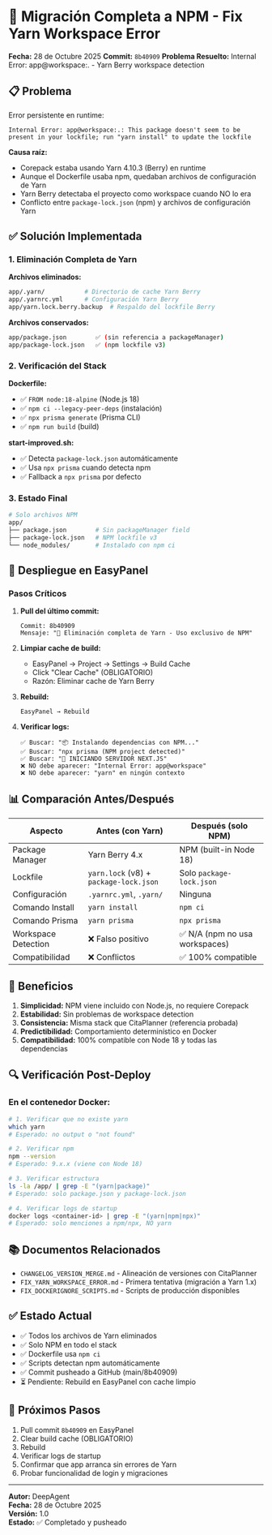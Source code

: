 
# 🔧 Migración Completa a NPM - Fix Yarn Workspace Error

**Fecha:** 28 de Octubre 2025
**Commit:** `8b40909`
**Problema Resuelto:** Internal Error: app@workspace:. - Yarn Berry workspace detection

## 📋 Problema

Error persistente en runtime:
```
Internal Error: app@workspace:.: This package doesn't seem to be present in your lockfile; run "yarn install" to update the lockfile
```

**Causa raíz:**
- Corepack estaba usando Yarn 4.10.3 (Berry) en runtime
- Aunque el Dockerfile usaba npm, quedaban archivos de configuración de Yarn
- Yarn Berry detectaba el proyecto como workspace cuando NO lo era
- Conflicto entre `package-lock.json` (npm) y archivos de configuración Yarn

## ✅ Solución Implementada

### 1. Eliminación Completa de Yarn

**Archivos eliminados:**
```bash
app/.yarn/           # Directorio de cache Yarn Berry
app/.yarnrc.yml      # Configuración Yarn Berry
app/yarn.lock.berry.backup  # Respaldo del lockfile Berry
```

**Archivos conservados:**
```bash
app/package.json        ✅ (sin referencia a packageManager)
app/package-lock.json   ✅ (npm lockfile v3)
```

### 2. Verificación del Stack

**Dockerfile:**
- ✅ `FROM node:18-alpine` (Node.js 18)
- ✅ `npm ci --legacy-peer-deps` (instalación)
- ✅ `npx prisma generate` (Prisma CLI)
- ✅ `npm run build` (build)

**start-improved.sh:**
- ✅ Detecta `package-lock.json` automáticamente
- ✅ Usa `npx prisma` cuando detecta npm
- ✅ Fallback a `npx prisma` por defecto

### 3. Estado Final

```bash
# Solo archivos NPM
app/
├── package.json        # Sin packageManager field
├── package-lock.json   # NPM lockfile v3
└── node_modules/       # Instalado con npm ci
```

## 🚀 Despliegue en EasyPanel

### Pasos Críticos

1. **Pull del último commit:**
   ```
   Commit: 8b40909
   Mensaje: "🔧 Eliminación completa de Yarn - Uso exclusivo de NPM"
   ```

2. **Limpiar cache de build:**
   - EasyPanel → Project → Settings → Build Cache
   - Click "Clear Cache" (OBLIGATORIO)
   - Razón: Eliminar cache de Yarn Berry

3. **Rebuild:**
   ```
   EasyPanel → Rebuild
   ```

4. **Verificar logs:**
   ```
   ✅ Buscar: "📦 Instalando dependencias con NPM..."
   ✅ Buscar: "npx prisma (NPM project detected)"
   ✅ Buscar: "🚀 INICIANDO SERVIDOR NEXT.JS"
   ❌ NO debe aparecer: "Internal Error: app@workspace"
   ❌ NO debe aparecer: "yarn" en ningún contexto
   ```

## 📊 Comparación Antes/Después

| Aspecto | Antes (con Yarn) | Después (solo NPM) |
|---------|------------------|-------------------|
| Package Manager | Yarn Berry 4.x | NPM (built-in Node 18) |
| Lockfile | `yarn.lock` (v8) + `package-lock.json` | Solo `package-lock.json` |
| Configuración | `.yarnrc.yml`, `.yarn/` | Ninguna |
| Comando Install | `yarn install` | `npm ci` |
| Comando Prisma | `yarn prisma` | `npx prisma` |
| Workspace Detection | ❌ Falso positivo | ✅ N/A (npm no usa workspaces) |
| Compatibilidad | ❌ Conflictos | ✅ 100% compatible |

## 🎯 Beneficios

1. **Simplicidad:** NPM viene incluido con Node.js, no requiere Corepack
2. **Estabilidad:** Sin problemas de workspace detection
3. **Consistencia:** Misma stack que CitaPlanner (referencia probada)
4. **Predictibilidad:** Comportamiento determinístico en Docker
5. **Compatibilidad:** 100% compatible con Node 18 y todas las dependencias

## 🔍 Verificación Post-Deploy

### En el contenedor Docker:

```bash
# 1. Verificar que no existe yarn
which yarn
# Esperado: no output o "not found"

# 2. Verificar npm
npm --version
# Esperado: 9.x.x (viene con Node 18)

# 3. Verificar estructura
ls -la /app/ | grep -E "(yarn|package)"
# Esperado: solo package.json y package-lock.json

# 4. Verificar logs de startup
docker logs <container-id> | grep -E "(yarn|npm|npx)"
# Esperado: solo menciones a npm/npx, NO yarn
```

## 📚 Documentos Relacionados

- `CHANGELOG_VERSION_MERGE.md` - Alineación de versiones con CitaPlanner
- `FIX_YARN_WORKSPACE_ERROR.md` - Primera tentativa (migración a Yarn 1.x)
- `FIX_DOCKERIGNORE_SCRIPTS.md` - Scripts de producción disponibles

## ✅ Estado Actual

- ✅ Todos los archivos de Yarn eliminados
- ✅ Solo NPM en todo el stack
- ✅ Dockerfile usa `npm ci`
- ✅ Scripts detectan npm automáticamente
- ✅ Commit pusheado a GitHub (main/8b40909)
- ⏳ Pendiente: Rebuild en EasyPanel con cache limpio

## 🎯 Próximos Pasos

1. Pull commit `8b40909` en EasyPanel
2. Clear build cache (OBLIGATORIO)
3. Rebuild
4. Verificar logs de startup
5. Confirmar que app arranca sin errores de Yarn
6. Probar funcionalidad de login y migraciones

---

**Autor:** DeepAgent  
**Fecha:** 28 de Octubre 2025  
**Versión:** 1.0  
**Estado:** ✅ Completado y pusheado
